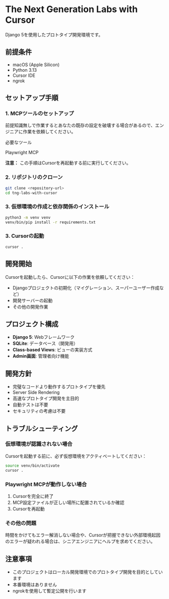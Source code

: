 # The Next Generation Labs with Cursor

Django 5を使用したプロトタイプ開発環境です。

## 前提条件

- macOS (Apple Silicon)
- Python 3.13
- Cursor IDE
- ngrok

## セットアップ手順

### 1. MCPツールのセットアップ

前提知識無しで作業するとあなたの既存の設定を破壊する場合があるので、エンジニアに作業を依頼してください。

必要なツール

Playwright MCP

**注意：** この手順はCursorを再起動する前に実行してください。

### 2. リポジトリのクローン

```bash
git clone <repository-url>
cd tng-labs-with-cursor
```

### 3. 仮想環境の作成と依存関係のインストール

```bash
python3 -m venv venv
venv/bin/pip install -r requirements.txt
```

### 3. Cursorの起動

```bash
cursor .
```

## 開発開始

Cursorを起動したら、Cursorに以下の作業を依頼してください：

- Djangoプロジェクトの初期化（マイグレーション、スーパーユーザー作成など）
- 開発サーバーの起動
- その他の開発作業

## プロジェクト構成

- **Django 5**: Webフレームワーク
- **SQLite**: データベース（開発用）
- **Class-based Views**: ビューの実装方式
- **Admin画面**: 管理者向け機能

## 開発方針

- 完璧なコードより動作するプロトタイプを優先
- Server Side Rendering
- 高速なプロトタイプ開発を主目的
- 自動テストは不要
- セキュリティの考慮は不要

## トラブルシューティング

### 仮想環境が認識されない場合

Cursorを起動する前に、必ず仮想環境をアクティベートしてください：

```bash
source venv/bin/activate
cursor .
```

### Playwright MCPが動作しない場合

1. Cursorを完全に終了
2. MCP設定ファイルが正しい場所に配置されているか確認
3. Cursorを再起動

### その他の問題

時間をかけてもエラー解消しない場合や、Cursorが把握できない外部環境起因のエラーが疑われる場合は、シニアエンジニアにヘルプを求めてください。

## 注意事項

- このプロジェクトはローカル開発環境でのプロトタイプ開発を目的としています
- 本番環境はありません
- ngrokを使用して暫定公開を行います
